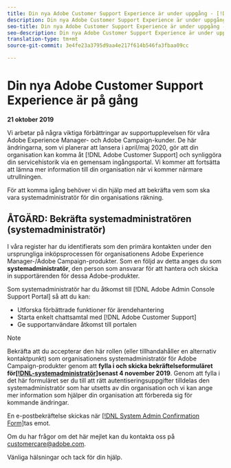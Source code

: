 ```yaml
---
title: Din nya Adobe Customer Support Experience är under uppgång - [!DNL Campaign], kontaktperson för driftsättning
description: Din nya Adobe Customer Support Experience är under uppgång - [!DNL Campaign], kontaktperson för driftsättning
seo-title: Din nya Adobe Customer Support Experience är under uppgång - [!DNL Campaign], kontaktperson för driftsättning
seo-description: Din nya Adobe Customer Support Experience är under uppgång - [!DNL Campaign], kontaktperson för driftsättning
translation-type: tm+mt
source-git-commit: 3e4fe23a3795d9aa4e217f614b546fa3fbaa09cc

---
```



# Din nya Adobe Customer Support Experience är på gång

**21 oktober 2019**

Vi arbetar på några viktiga förbättringar av supportupplevelsen för våra Adobe Experience Manager- och Adobe Campaign-kunder. De här ändringarna, som vi planerar att lansera i april/maj 2020, gör att din organisation kan komma åt [!DNL Adobe Customer Support] och synliggöra din servicehistorik via en gemensam ingångsportal. Vi kommer att fortsätta att lämna mer information till din organisation när vi kommer närmare utrullningen.

För att komma igång behöver vi din hjälp med att bekräfta vem som ska vara systemadministratör för din organisations räkning.

## ÅTGÄRD: Bekräfta systemadministratören (systemadministratör)

I våra register har du identifierats som den primära kontakten under den ursprungliga inköpsprocessen för organisationens Adobe Experience Manager-/Adobe Campaign-produkter. Som en följd av detta anges du som **systemadministratör**, den person som ansvarar för att hantera och skicka in supportärenden för dessa Adobe-produkter.

Som systemadministratör har du åtkomst till [!DNL Adobe Admin Console Support Portal] så att du kan:

* Utforska förbättrade funktioner för ärendehantering
* Starta enkelt chattsamtal med [!DNL Adobe Customer Support]
* Ge supportanvändare åtkomst till portalen

>[!NOTE]
>Bekräfta att du accepterar den här rollen (eller tillhandahåller en alternativ kontaktpunkt) som organisationens systemadministratör för Adobe Campaign-produkter genom att **fylla i och skicka bekräftelseformuläret för[[!DNL-systemadministratör]](https://adobe.allegiancetech.com/cgi-bin/qwebcorporate.dll?idx=N5M8RY)senast 4 november 2019**.
>Genom att fylla i det här formuläret ser du till att rätt autentiseringsuppgifter tilldelas den systemadministratör som har utsetts av din organisation och vi kan ange mer information som hjälper din organisation att förbereda sig för kommande ändringar.

En e-postbekräftelse skickas när [[!DNL System Admin Confirmation Form]](https://adobe.allegiancetech.com/cgi-bin/qwebcorporate.dll?idx=N5M8RY)tas emot.

Om du har frågor om det här mejlet kan du kontakta oss på customercare@adobe.com.

Vänliga hälsningar och tack för din hjälp.
